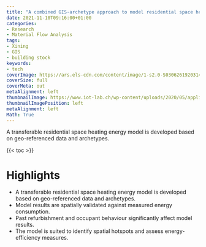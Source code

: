 ```yaml
---
title: "A combined GIS-archetype approach to model residential space heating energy: A case study for the Netherlands including validation"
date: 2021-11-10T09:16:00+01:00
categories:
- Research
- Material Flow Analysis
tags:
- Xining
- GIS
- building stock
keywords:
- tech
coverImage: https://ars.els-cdn.com/content/image/1-s2.0-S0306261920314082-gr1_lrg.jpg
coverSize: full
coverMeta: out
metaAlignment: left
thumbnailImage: https://www.iot-lab.ch/wp-content/uploads/2020/05/applied_energy_2020_short.jpg
thumbnailImagePosition: left
metaAlignment: left
Math: True
---
```

A transferable residential space heating energy model is developed based on geo-referenced data and archetypes.
<!--more-->
{{< toc >}}

# Highlights
* A transferable residential space heating energy model is developed based on geo-referenced data and archetypes.
* Model results are spatially validated against measured energy consumption.
* Past refurbishment and occupant behaviour significantly affect model results.
* The model is suited to identify spatial hotspots and assess energy-efficiency measures.
